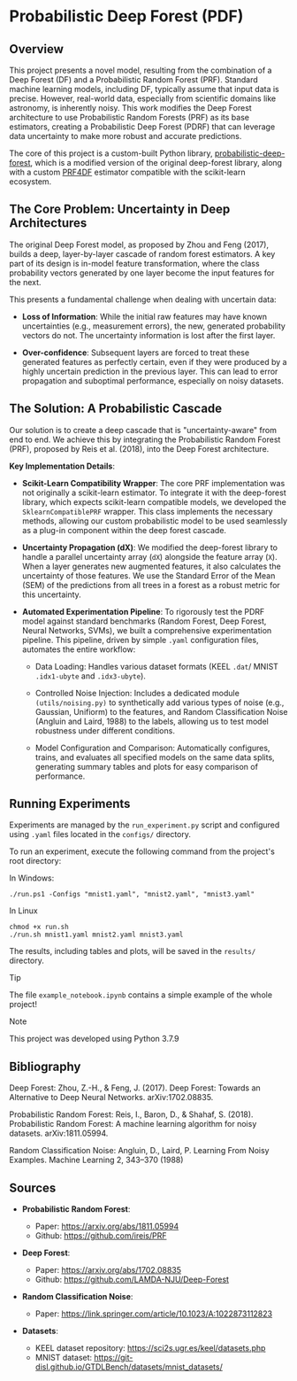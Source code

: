 # Probabilistic Deep Forest (PDF)

## Overview

This project presents a novel model, resulting from the combination of a Deep Forest (DF) and a Probabilistic Random Forest (PRF). Standard machine learning models, including DF, typically assume that input data is precise. However, real-world data, especially from scientific domains like astronomy, is inherently noisy. This work modifies the Deep Forest architecture to use Probabilistic Random Forests (PRF) as its base estimators, creating a Probabilistic Deep Forest (PDRF) that can leverage data uncertainty to make more robust and accurate predictions.

The core of this project is a custom-built Python library, [probabilistic-deep-forest](https://github.com/carlos-vf/Probabilistic-Deep-Forest), which is a modified version of the original deep-forest library, along with a custom [PRF4DF](https://github.com/carlos-vf/PRF4DF) estimator compatible with the scikit-learn ecosystem.


## The Core Problem: Uncertainty in Deep Architectures

The original Deep Forest model, as proposed by Zhou and Feng (2017), builds a deep, layer-by-layer cascade of random forest estimators. A key part of its design is in-model feature transformation, where the class probability vectors generated by one layer become the input features for the next.

This presents a fundamental challenge when dealing with uncertain data:

- **Loss of Information**: While the initial raw features may have known uncertainties (e.g., measurement errors), the new, generated probability vectors do not. The uncertainty information is lost after the first layer.

- **Over-confidence**: Subsequent layers are forced to treat these generated features as perfectly certain, even if they were produced by a highly uncertain prediction in the previous layer. This can lead to error propagation and suboptimal performance, especially on noisy datasets.


## The Solution: A Probabilistic Cascade
Our solution is to create a deep cascade that is "uncertainty-aware" from end to end. We achieve this by integrating the Probabilistic Random Forest (PRF), proposed by Reis et al. (2018), into the Deep Forest architecture.

**Key Implementation Details**:

- **Scikit-Learn Compatibility Wrapper**: The core PRF implementation was not originally a scikit-learn estimator. To integrate it with the deep-forest library, which expects scikit-learn compatible models, we developed the `SklearnCompatiblePRF` wrapper. This class implements the necessary methods, allowing our custom probabilistic model to be used seamlessly as a plug-in component within the deep forest cascade.

- **Uncertainty Propagation (dX)**: We modified the deep-forest library to handle a parallel uncertainty array (`dX`) alongside the feature array (`X`). When a layer generates new augmented features, it also calculates the uncertainty of those features. We use the Standard Error of the Mean (SEM) of the predictions from all trees in a forest as a robust metric for this uncertainty.

- **Automated Experimentation Pipeline**: To rigorously test the PDRF model against standard benchmarks (Random Forest, Deep Forest, Neural Networks, SVMs), we built a comprehensive experimentation pipeline. This pipeline, driven by simple `.yaml` configuration files, automates the entire workflow:

  - Data Loading: Handles various dataset formats (KEEL `.dat`/ MNIST `.idx1-ubyte` and `.idx3-ubyte`).

  - Controlled Noise Injection: Includes a dedicated module `(utils/noising.py)` to synthetically add various types of noise (e.g., Gaussian, Unifiorm) to the features, and Random Classification Noise (Angluin and Laird, 1988) to the labels, allowing us to test model robustness under different conditions. 

  - Model Configuration and Comparison: Automatically configures, trains, and evaluates all specified models on the same data splits, generating summary tables and plots for easy comparison of performance.


## Running Experiments
Experiments are managed by the `run_experiment.py` script and configured using `.yaml` files located in the `configs/` directory.

To run an experiment, execute the following command from the project's root directory:

In Windows:
```
./run.ps1 -Configs "mnist1.yaml", "mnist2.yaml", "mnist3.yaml"
```

In Linux
```
chmod +x run.sh
./run.sh mnist1.yaml mnist2.yaml mnist3.yaml
```

The results, including tables and plots, will be saved in the `results/` directory.

> [!TIP]
> The file `example_notebook.ipynb` contains a simple example of the whole project!

> [!NOTE]  
> This project was developed using Python 3.7.9

## Bibliography
Deep Forest: Zhou, Z.-H., & Feng, J. (2017). Deep Forest: Towards an Alternative to Deep Neural Networks. arXiv:1702.08835.

Probabilistic Random Forest: Reis, I., Baron, D., & Shahaf, S. (2018). Probabilistic Random Forest: A machine learning algorithm for noisy datasets. arXiv:1811.05994.

Random Classification Noise: Angluin, D., Laird, P. Learning From Noisy Examples. Machine Learning 2, 343–370 (1988)


## Sources

- **Probabilistic Random Forest**:
  - Paper: https://arxiv.org/abs/1811.05994
  - Github: https://github.com/ireis/PRF
    
- **Deep Forest**:
  - Paper: https://arxiv.org/abs/1702.08835
  - Github: https://github.com/LAMDA-NJU/Deep-Forest

- **Random Classification Noise**:
  - Paper: https://link.springer.com/article/10.1023/A:1022873112823

- **Datasets**:
  - KEEL dataset repository: https://sci2s.ugr.es/keel/datasets.php
  - MNIST dataset: https://git-disl.github.io/GTDLBench/datasets/mnist_datasets/
 
